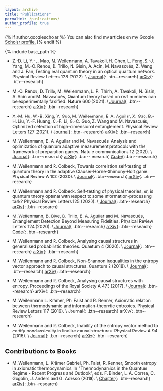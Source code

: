 ```yaml
---
layout: archive
title: "Publications"
permalink: /publications/
author_profile: true
---
```


{% if author.googlescholar %}
  You can also find my articles on <u><a href="{{author.googlescholar}}">my Google Scholar profile</a>.</u>
{% endif %}

{% include base_path %}

- Z.-D. Li, Y.-L. Mao, M. Weilenmann, A. Tavakoli, H. Chen, L. Feng, S.-J. Yang, M.-O. Renou, D. Trillo, N. Gisin, A. Acín, M. Navascués, Z. Wang and J. Fan, Testing real quantum theory in an optical quantum network. Physical Review Letters 128 (2022). \\
[Journal](https://journals.aps.org/prl/abstract/10.1103/PhysRevLett.128.040402){: .btn--research} [arXiv](https://arxiv.org/abs/2111.15128){: .btn--research}

- M.-O. Renou, D. Trillo, M. Weilenmann, L. P. Thinh, A. Tavakoli, N. Gisin, A. Acín and M. Navascués, Quantum theory based on real numbers can be experimentally falsified. Nature 600 (2021). \\
 [Journal](https://www.nature.com/articles/s41586-021-04160-4){: .btn--research} [arXiv](https://arxiv.org/abs/2101.10873){: .btn--research}

- X.-M. Hu, W.-B. Xing, Y. Guo, M. Weilenmann, E. A. Aguilar, X. Gao, B.-H. Liu, Y.-F. Huang, C.-F. Li, G.-C. Guo, Z. Wang and M. Navascués, Optimized detection of high-dimensional entanglement. Physical Review Letters 127 (2021). \\
 [Journal](https://journals.aps.org/prl/abstract/10.1103/PhysRevLett.127.220501){: .btn--research} [arXiv](https://arxiv.org/abs/2011.02217){: .btn--research}

- M. Weilenmann, E. A. Aguilar and M. Navascués, Analysis and optimization of quantum adaptive measurement protocols with the framework of preparation games. Nature communications 12 (2021). \\
 [Journal](https://www.nature.com/articles/s41467-021-24658-9){: .btn--research} [arXiv](https://arxiv.org/abs/2011.02216){: .btn--research} [Code](https://github.com/mweilenmann/quantum-preparation-games){: .btn--research}
 
- M. Weilenmann and R. Colbeck, Towards correlation self-testing of quantum theory in the adaptive Clauser-Horne-Shimony-Holt game. Physical Review A 102 (2020). \\
 [Journal](https://journals.aps.org/pra/abstract/10.1103/PhysRevA.102.022203){: .btn--research} [arXiv](https://arxiv.org/abs/2009.05069){: .btn--research}

- M. Weilenmann and R. Colbeck. Self-testing of physical theories, or, is quantum theory optimal with respect to some information-processing task? Physical Review Letters 125 (2020). \\
 [Journal](https://journals.aps.org/prl/abstract/10.1103/PhysRevLett.125.060406){: .btn--research} [arXiv](https://arxiv.org/abs/2003.00349){: .btn--research}
 
- M. Weilenmann, B. Dive, D. Trillo, E. A. Aguilar and M. Navascués, Entanglement Detection Beyond Measuring Fidelities. Physical Review Letters 124 (2020). \\
[Journal](https://journals.aps.org/prl/abstract/10.1103/PhysRevLett.124.200502){: .btn--research} [arXiv](https://arxiv.org/abs/1912.10056){: .btn--research} [Code](https://github.com/mweilenmann/entanglement-detection-beyond-measuring-fidelities){: .btn--research}

- M. Weilenmann and R. Colbeck, Analysing causal structures in generalised probabilistic theories. Quantum 4 (2020).  \\
 [Journal](https://quantum-journal.org/papers/q-2020-02-27-236/){: .btn--research} [arXiv](https://arxiv.org/abs/1812.04327){: .btn--research}
 
- M. Weilenmann and R. Colbeck, Non-Shannon inequalities in the entropy vector approach to causal structures. Quantum 2 (2018). \\
 [Journal](https://quantum-journal.org/papers/q-2018-03-14-57/){: .btn--research} [arXiv](https://arxiv.org/abs/1605.02078){: .btn--research}
 
- M. Weilenmann and R. Colbeck, Analysing causal structures with entropy. Proceedings of the Royal Society A 473 (2017). \\
 [Journal](https://royalsocietypublishing.org/doi/10.1098/rspa.2017.0483){: .btn--research} [arXiv](https://arxiv.org/abs/1709.08988){: .btn--research}
 
 - M. Weilenmann L. Krämer, Ph. Faist and R. Renner, Axiomatic relation between thermodynamic and information-theoretic entropies. Physical Review Letters 117 (2016).  \\
 [Journal](https://journals.aps.org/prl/abstract/10.1103/PhysRevLett.117.260601){: .btn--research} [arXiv](https://arxiv.org/abs/1501.06920){: .btn--research}
 
 - M. Weilenmann and R. Colbeck, Inability of the entropy vector method to certify nonclassicality in linelike causal structures. Physical Review A 94 (2016). \\
 [Journal](https://journals.aps.org/pra/abstract/10.1103/PhysRevA.94.042112){: .btn--research} [arXiv](https://arxiv.org/abs/1603.02553){: .btn--research}
 
 
 ## Contributions to Books
 
 - M. Weilenmann, L. Krämer Gabriel, Ph. Faist, R. Renner, Smooth entropy in axiomatic thermodynamics. In "Thermodynamics in the Quantum Regime - Recent Progress and Outlook", eds. F. Binder, L. A. Correa, C. Gogolin, J. Anders and G. Adesso (2019). \\
 [Chapter](https://link.springer.com/chapter/10.1007/978-3-319-99046-0_32){: .btn--research} [arXiv](https://arxiv.org/abs/1807.07583){: .btn--research}

